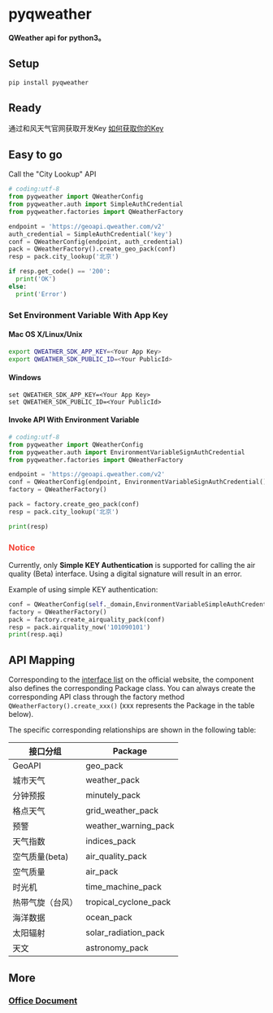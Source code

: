 # pyqweather
**QWeather api for python3。**

## Setup

```bash
pip install pyqweather
```



## Ready
通过和风天气官网获取开发Key [如何获取你的Key](https://dev.qweather.com/docs/configuration/project-and-key/)


## Easy to go
Call the "City Lookup" API

```python
# coding:utf-8
from pyqweather import QWeatherConfig
from pyqweather.auth import SimpleAuthCredential
from pyqweather.factories import QWeatherFactory

endpoint = 'https://geoapi.qweather.com/v2'
auth_credential = SimpleAuthCredential('key')
conf = QWeatherConfig(endpoint, auth_credential)
pack = QWeatherFactory().create_geo_pack(conf)
resp = pack.city_lookup('北京')

if resp.get_code() == '200':
  print('OK')
else:
  print('Error')
```


###  Set Environment Variable With App Key

#### Mac OS X/Linux/Unix

```bash
export QWEATHER_SDK_APP_KEY=<Your App Key>
export QWEATHER_SDK_PUBLIC_ID=<Your PublicId>
```

#### Windows

```shell
set QWEATHER_SDK_APP_KEY=<Your App Key>
set QWEATHER_SDK_PUBLIC_ID=<Your PublicId>
```

#### Invoke API With Environment Variable

```python
# coding:utf-8
from pyqweather import QWeatherConfig
from pyqweather.auth import EnvironmentVariableSignAuthCredential
from pyqweather.factories import QWeatherFactory

endpoint = 'https://geoapi.qweather.com/v2'
conf = QWeatherConfig(endpoint, EnvironmentVariableSignAuthCredential()) # 使用数字签名的方式
factory = QWeatherFactory()

pack = factory.create_geo_pack(conf)
resp = pack.city_lookup('北京')

print(resp)
```

### <span style="color:#F44336">Notice</span>

Currently, only **Simple KEY Authentication** is supported for calling the air quality (Beta) interface. Using a digital signature will result in an error.

Example of using simple KEY authentication:

```python
conf = QWeatherConfig(self._domain,EnvironmentVariableSimpleAuthCredential())
factory = QWeatherFactory()
pack = factory.create_airquality_pack(conf)
resp = pack.airquality_now('101090101')
print(resp.aqi)
```

## API Mapping

Corresponding to the [interface list](https://dev.qweather.com/docs/api/) on the official website, the component also defines the corresponding Package class. You can always create the corresponding API class through the factory method ```QWeatherFactory().create_xxx()``` (xxx represents the Package in the table below).

The specific corresponding relationships are shown in the following table:



| 接口分组  |  Package   | 
|----------| ---------- |
| GeoAPI | geo_pack |
| 城市天气 | weather_pack |
| 分钟预报 | minutely_pack |
| 格点天气 | grid_weather_pack |
| 预警 | weather_warning_pack |
| 天气指数 |  indices_pack |
| 空气质量(beta) | air_quality_pack | 
| 空气质量 | air_pack |
| 时光机 | time_machine_pack |
| 热带气旋（台风） | tropical_cyclone_pack | 
| 海洋数据 | ocean_pack |
| 太阳辐射 | solar_radiation_pack | 
| 天文 | astronomy_pack |


## More

### [Office Document](https://dev.qweather.com/docs/start/)